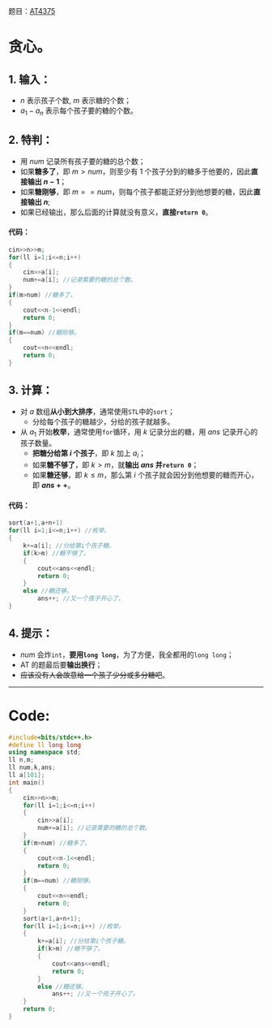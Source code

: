 题目：[AT4375](https://www.luogu.com.cn/problem/AT4375)
# 贪心。
## 1. 输入：
- $n$ 表示孩子个数, $m$ 表示糖的个数；
- $a_1 - a_n$ 表示每个孩子要的糖的个数。

## 2. 特判：
- 用 $num$ 记录所有孩子要的糖的总个数；
- 如果**糖多了**，即 $m > num$，则至少有 $1$ 个孩子分到的糖多于他要的，因此**直接输出 $n-1$**；
- 如果**糖刚够**，即 $m == num$，则每个孩子都能正好分到他想要的糖，因此**直接输出 $n$**;
- 如果已经输出，那么后面的计算就没有意义，**直接```return 0```**。

#### 代码：
```cpp
cin>>n>>m;
for(ll i=1;i<=n;i++)
{
	cin>>a[i];
	num+=a[i]; //记录需要的糖的总个数。
}
if(m>num) //糖多了。
{
	cout<<n-1<<endl;
	return 0;
}
if(m==num) //糖刚够。
{
	cout<<n<<endl;
	return 0;
}
```

## 3. 计算：
- 对 $a$ 数组**从小到大排序**，通常使用```STL```中的```sort```；
	- 分给每个孩子的糖越少，分给的孩子就越多。
- 从 $a_1$ 开始**枚举**，通常使用```for```循环，用 $k$ 记录分出的糖，用 $ans$ 记录开心的孩子数量。
	- **把糖分给第 $i$ 个孩子**，即 $k$ 加上 $a_i$；
	- 如果**糖不够了**，即 $k > m$，就**输出 $ans$ 并```return 0```**；
   - 如果**糖还够**，即 $k \le m$，那么第 $i$ 个孩子就会因分到他想要的糖而开心，即 **$ans++$**。

#### 代码：
```cpp
sort(a+1,a+n+1)
for(ll i=1;i<=n;i++) //枚举。
{
	k+=a[i]; //分给第i个孩子糖。
	if(k>m) //糖不够了。
	{
		cout<<ans<<endl;
		return 0;
	}
	else //糖还够。
		ans++; //又一个孩子开心了。
}
```

## 4. 提示：
- $num$ 会炸```int```，**要用```long long```**，为了方便，我全都用的```long long```；
- AT 的题最后要**输出换行**；
- ~~应该没有人会故意给一个孩子少分或多分糖吧~~。

------------

# Code:
```cpp
#include<bits/stdc++.h>
#define ll long long
using namespace std;
ll n,m;
ll num,k,ans;
ll a[101];
int main()
{
	cin>>n>>m;
	for(ll i=1;i<=n;i++)
	{
		cin>>a[i];
		num+=a[i]; //记录需要的糖的总个数。
	}
	if(m>num) //糖多了。
	{
		cout<<n-1<<endl;
		return 0;
	}
	if(m==num) //糖刚够。
	{
		cout<<n<<endl;
		return 0;
	}
	sort(a+1,a+n+1);
	for(ll i=1;i<=n;i++) //枚举。
	{
		k+=a[i]; //分给第i个孩子糖。
		if(k>m) //糖不够了。
		{
			cout<<ans<<endl;
			return 0;
		}
		else //糖还够。
			ans++; //又一个孩子开心了。
	}
	return 0;
}
```